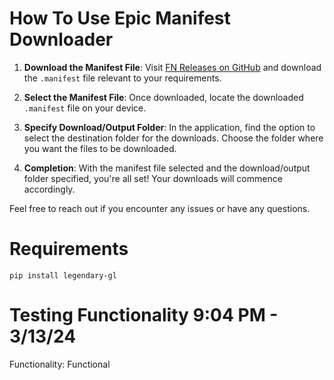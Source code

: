 # How To Use Epic Manifest Downloader

1. **Download the Manifest File**: Visit [FN Releases on GitHub](https://github.com/polynite/fn-releases) and download the `.manifest` file relevant to your requirements.

2. **Select the Manifest File**: Once downloaded, locate the downloaded `.manifest` file on your device.

3. **Specify Download/Output Folder**: In the application, find the option to select the destination folder for the downloads. Choose the folder where you want the files to be downloaded.

4. **Completion**: With the manifest file selected and the download/output folder specified, you're all set! Your downloads will commence accordingly.

Feel free to reach out if you encounter any issues or have any questions.

# Requirements
`pip install legendary-gl`

# Testing Functionality 9:04 PM - 3/13/24
Functionality: Functional
